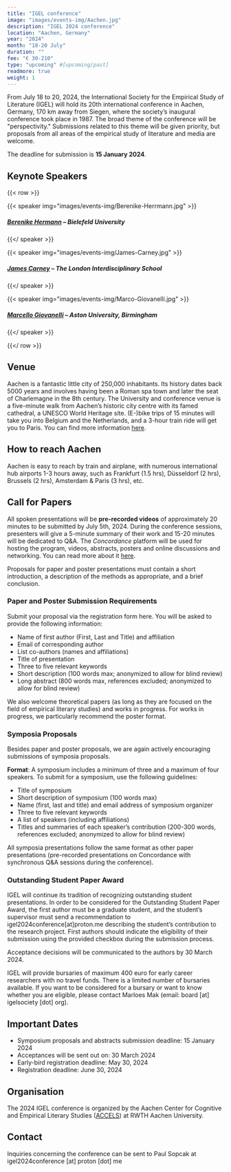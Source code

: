 ```yaml
---
title: "IGEL conference"
image: "images/events-img/Aachen.jpg"
description: "IGEL 2024 conference"
location: "Aachen, Germany"
year: "2024"
month: "18-20 July"
duration: ""
fee: "€ 30-210"
type: "upcoming" #[upcoming/past]
readmore: true
weight: 1
---
```


From July 18 to 20, 2024, the International Society for the Empirical Study of Literature (IGEL) will hold its 20th international conference in Aachen, Germany, 170 km away from Siegen, where the society’s inaugural conference took place in 1987. The broad theme of the conference will be "perspectivity." Submissions related to this theme will be given priority, but proposals from all areas of the empirical study of literature and media are welcome.  

The deadline for submission is **15 January 2024**.

## Keynote Speakers

{{< row >}}

{{< speaker img="images/events-img/Berenike-Herrmann.jpg" >}}
##### [Berenike Hermann](https://www.uni-bielefeld.de/fakultaeten/linguistik-literaturwissenschaft/personen/berenike-herrmann/) – Bielefeld University

{{</ speaker >}}

{{< speaker img="images/events-img/James-Carney.jpg" >}}
##### [James Carney](https://texturejc.github.io/carney_profile/) – The London Interdisciplinary School

{{</ speaker >}}

{{< speaker img="images/events-img/Marco-Giovanelli.jpg" >}}
##### [Marcello Giovanelli](https://research.aston.ac.uk/en/persons/marcello-giovanelli) – Aston University, Birmingham

{{</ speaker >}}

{{</ row >}}

## Venue

Aachen is a fantastic little city of 250,000 inhabitants. Its history dates back 5000 years and involves having been a Roman spa town and later the seat of Charlemagne in the 8th century. The University and conference venue is a five-minute walk from Aachen’s historic city centre with its famed cathedral, a UNESCO World Heritage site. (E-)bike trips of 15 minutes will take you into Belgium and the Netherlands, and a 3-hour train ride will get you to Paris. You can find more information [here](https://www.aachen-tourismus.de/en/). 

## How to reach Aachen

Aachen is easy to reach by train and airplane, with numerous international hub airports 1-3 hours away, such as Frankfurt (1.5 hrs), Düsseldorf (2 hrs), Brussels (2 hrs), Amsterdam & Paris (3 hrs), etc.

## Call for Papers

All spoken presentations will be **pre-recorded videos** of approximately 20 minutes to be submitted by July 5th, 2024. During the conference sessions, presenters will give a 5-minute summary of their work and 15-20 minutes will be dedicated to Q&A. The *Concordance* platform will be used for hosting the program, videos, abstracts, posters and online discussions and networking. You can read more about it [here](https://igelsociety.org/concordance/). 

Proposals for paper and poster presentations must contain a short introduction, a description of the methods as appropriate, and a brief conclusion. 

### Paper and Poster Submission Requirements

Submit your proposal via the registration form here. You will be asked to provide the following information: 
- Name of first author (First, Last and Title) and affiliation 
- Email of corresponding author 
- List co-authors (names and affiliations) 
- Title of presentation 
- Three to five relevant keywords 
- Short description (100 words max; anonymized to allow for blind review)
- Long abstract (800 words max, references excluded; anonymized to allow for blind review) 

We also welcome theoretical papers (as long as they are focused on the field of empirical literary studies) and works in progress. For works in progress, we particularly recommend the poster format. 

### Symposia Proposals

Besides paper and poster proposals, we are again actively encouraging submissions of symposia proposals.

**Format**: A symposium includes a minimum of three and a maximum of four speakers. To submit for a symposium, use the following guidelines: 
- Title of symposium 
- Short description of symposium (100 words max)
- Name (first, last and title) and email address of symposium organizer
- Three to five relevant keywords
- A list of speakers (including affiliations)
- Titles and summaries of each speaker’s contribution (200-300 words, references excluded; anonymized to allow for blind review)

All symposia presentations follow the same format as other paper presentations (pre-recorded presentations on Concordance with synchronous Q&A sessions during the conference). 

### Outstanding Student Paper Award

IGEL will continue its tradition of recognizing outstanding student presentations. In order to be considered for the Outstanding Student Paper Award, the first author must be a graduate student, and the student’s supervisor must send a recommendation to igel2024conference[at]proton.me describing the student’s contribution to the research project. First authors should indicate the eligibility of their submission using the provided checkbox during the submission process. 

Acceptance decisions will be communicated to the authors by 30 March 2024.

IGEL will provide bursaries of maximum 400 euro for early career researchers with no travel funds. There is a limited number of bursaries available. If you want to be considered for a bursary or want to know whether you are eligible, please contact Marloes Mak (email: board [at] igelsociety [dot] org).

## Important Dates

- Symposium proposals and abstracts submission deadline: 15 January 2024 
- Acceptances will be sent out on: 30 March 2024 
- Early-bird registration deadline: May 30, 2024
- Registration deadline: June 30, 2024

## Organisation

The 2024 IGEL conference is organized by the Aachen Center for Cognitive and Empirical Literary Studies ([ACCELS](https://www.accels.rwth-aachen.de/cms/~cidrb/ACCELS/?lidx=1)) at RWTH Aachen University.

## Contact 

Inquiries concerning the conference can be sent to Paul Sopcak at igel2024conference [at] proton [dot] me 
